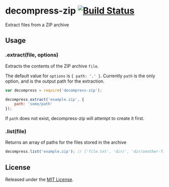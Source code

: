 # decompress-zip [![Build Status](https://secure.travis-ci.org/bower/decompress-zip.png?branch=master)](http://travis-ci.org/bower/decompress-zip)

Extract files from a ZIP archive

## Usage

### .extract(file, options)

Extracts the contents of the ZIP archive `file`.

The default value for `options` is `{ path: '.' }`. Currently `path` is the
only option, and is the output path for the extraction.

```js
var decompress = require('decompress-zip');

decompress.extract('example.zip', {
	path: 'some/path'
});
```

If `path` does not exist, decompress-zip will attempt to create it first.

### .list(file)

Returns an array of paths for the files stored in the archive

```js
decompress.list('example.zip'); // ['file.txt', 'dir/', 'dir/another-file.txt']
```

## License

Released under the [MIT License](http://www.opensource.org/licenses/mit-license.php).
